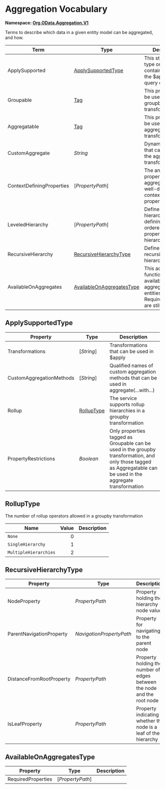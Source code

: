 # Aggregation Vocabulary
**Namespace: [Org.OData.Aggregation.V1](Org.OData.Aggregation.V1.xml)**

Terms to describe which data in a given entity model can be aggregated, and how.

Term|Type|Description
----|----|-----------
ApplySupported|[ApplySupportedType](#ApplySupportedType)|This structured type or entity container supports the $apply system query option
Groupable|[Tag](Org.OData.Core.V1.md#Tag)|This property can be used in the groupby transformation
Aggregatable|[Tag](Org.OData.Core.V1.md#Tag)|This property can be used in the aggregate transformation
CustomAggregate|*String*|Dynamic property that can be used in the aggregate transformation
ContextDefiningProperties|\[*PropertyPath*\]|The annotated property or custom aggregate is only well-defined in the context of these properties
LeveledHierarchy|\[*PropertyPath*\]|Defines a leveled hierarchy by defining an ordered list of properties in the hierarchy
RecursiveHierarchy|[RecursiveHierarchyType](#RecursiveHierarchyType)|Defines a recursive hierarchy.
AvailableOnAggregates|[AvailableOnAggregatesType](#AvailableOnAggregatesType)|This action or function is available on aggregated entities if the RequiredProperties are still defined

## <a name="ApplySupportedType"></a>ApplySupportedType


Property|Type|Description
--------|----|-----------
Transformations|\[*String*\]|Transformations that can be used in $apply
CustomAggregationMethods|\[*String*\]|Qualified names of custom aggregation methods that can be used in aggregate(...with...)
Rollup|[RollupType](#RollupType)|The service supports rollup hierarchies in a groupby transformation
PropertyRestrictions|*Boolean*|Only properties tagged as Groupable can be used in the groupby transformation, and only those tagged as Aggregatable can be used in the aggregate transformation

## <a name="RollupType"></a>RollupType
The number of rollup operators allowed in a groupby transformation

Name|Value|Description
----|----:|-----------
`None`|0|
`SingleHierarchy`|1|
`MultipleHierarchies`|2|

## <a name="RecursiveHierarchyType"></a>RecursiveHierarchyType


Property|Type|Description
--------|----|-----------
NodeProperty|*PropertyPath*|Property holding the hierarchy node value
ParentNavigationProperty|*NavigationPropertyPath*|Property for navigating to the parent node
DistanceFromRootProperty|*PropertyPath*|Property holding the number of edges between the node and the root node
IsLeafProperty|*PropertyPath*|Property indicating whether the node is a leaf of the hierarchy

## <a name="AvailableOnAggregatesType"></a>AvailableOnAggregatesType


Property|Type|Description
--------|----|-----------
RequiredProperties|\[*PropertyPath*\]|
